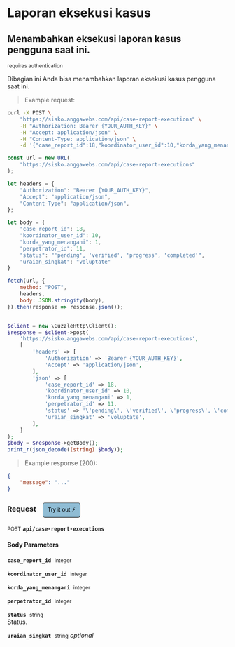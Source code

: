 # Laporan eksekusi kasus


## Menambahkan eksekusi laporan kasus pengguna saat ini.

<small class="badge badge-darkred">requires authentication</small>

Dibagian ini Anda bisa menambahkan laporan eksekusi kasus pengguna saat ini.

> Example request:

```bash
curl -X POST \
    "https://sisko.anggawebs.com/api/case-report-executions" \
    -H "Authorization: Bearer {YOUR_AUTH_KEY}" \
    -H "Accept: application/json" \
    -H "Content-Type: application/json" \
    -d '{"case_report_id":18,"koordinator_user_id":10,"korda_yang_menangani":1,"perpetrator_id":11,"status":"'pending', 'verified', 'progress', 'completed'","uraian_singkat":"voluptate"}'

```

```javascript
const url = new URL(
    "https://sisko.anggawebs.com/api/case-report-executions"
);

let headers = {
    "Authorization": "Bearer {YOUR_AUTH_KEY}",
    "Accept": "application/json",
    "Content-Type": "application/json",
};

let body = {
    "case_report_id": 18,
    "koordinator_user_id": 10,
    "korda_yang_menangani": 1,
    "perpetrator_id": 11,
    "status": "'pending', 'verified', 'progress', 'completed'",
    "uraian_singkat": "voluptate"
}

fetch(url, {
    method: "POST",
    headers,
    body: JSON.stringify(body),
}).then(response => response.json());
```

```php

$client = new \GuzzleHttp\Client();
$response = $client->post(
    'https://sisko.anggawebs.com/api/case-report-executions',
    [
        'headers' => [
            'Authorization' => 'Bearer {YOUR_AUTH_KEY}',
            'Accept' => 'application/json',
        ],
        'json' => [
            'case_report_id' => 18,
            'koordinator_user_id' => 10,
            'korda_yang_menangani' => 1,
            'perpetrator_id' => 11,
            'status' => '\'pending\', \'verified\', \'progress\', \'completed\'',
            'uraian_singkat' => 'voluptate',
        ],
    ]
);
$body = $response->getBody();
print_r(json_decode((string) $body));
```


> Example response (200):

```json
{
    "message": "..."
}
```
<div id="execution-results-POSTapi-case-report-executions" hidden>
    <blockquote>Received response<span id="execution-response-status-POSTapi-case-report-executions"></span>:</blockquote>
    <pre class="json"><code id="execution-response-content-POSTapi-case-report-executions"></code></pre>
</div>
<div id="execution-error-POSTapi-case-report-executions" hidden>
    <blockquote>Request failed with error:</blockquote>
    <pre><code id="execution-error-message-POSTapi-case-report-executions"></code></pre>
</div>
<form id="form-POSTapi-case-report-executions" data-method="POST" data-path="api/case-report-executions" data-authed="1" data-hasfiles="0" data-headers='{"Authorization":"Bearer {YOUR_AUTH_KEY}","Accept":"application\/json","Content-Type":"application\/json"}' onsubmit="event.preventDefault(); executeTryOut('POSTapi-case-report-executions', this);">
<h3>
    Request&nbsp;&nbsp;&nbsp;
        <button type="button" style="background-color: #8fbcd4; padding: 5px 10px; border-radius: 5px; border-width: thin;" id="btn-tryout-POSTapi-case-report-executions" onclick="tryItOut('POSTapi-case-report-executions');">Try it out ⚡</button>
    <button type="button" style="background-color: #c97a7e; padding: 5px 10px; border-radius: 5px; border-width: thin;" id="btn-canceltryout-POSTapi-case-report-executions" onclick="cancelTryOut('POSTapi-case-report-executions');" hidden>Cancel</button>&nbsp;&nbsp;
    <button type="submit" style="background-color: #6ac174; padding: 5px 10px; border-radius: 5px; border-width: thin;" id="btn-executetryout-POSTapi-case-report-executions" hidden>Send Request 💥</button>
    </h3>
<p>
<small class="badge badge-black">POST</small>
 <b><code>api/case-report-executions</code></b>
</p>
<p>
<label id="auth-POSTapi-case-report-executions" hidden>Authorization header: <b><code>Bearer </code></b><input type="text" name="Authorization" data-prefix="Bearer " data-endpoint="POSTapi-case-report-executions" data-component="header"></label>
</p>
<h4 class="fancy-heading-panel"><b>Body Parameters</b></h4>
<p>
<b><code>case_report_id</code></b>&nbsp;&nbsp;<small>integer</small>  &nbsp;
<input type="number" name="case_report_id" data-endpoint="POSTapi-case-report-executions" data-component="body" required  hidden>
<br>

</p>
<p>
<b><code>koordinator_user_id</code></b>&nbsp;&nbsp;<small>integer</small>  &nbsp;
<input type="number" name="koordinator_user_id" data-endpoint="POSTapi-case-report-executions" data-component="body" required  hidden>
<br>

</p>
<p>
<b><code>korda_yang_menangani</code></b>&nbsp;&nbsp;<small>integer</small>  &nbsp;
<input type="number" name="korda_yang_menangani" data-endpoint="POSTapi-case-report-executions" data-component="body" required  hidden>
<br>

</p>
<p>
<b><code>perpetrator_id</code></b>&nbsp;&nbsp;<small>integer</small>  &nbsp;
<input type="number" name="perpetrator_id" data-endpoint="POSTapi-case-report-executions" data-component="body" required  hidden>
<br>

</p>
<p>
<b><code>status</code></b>&nbsp;&nbsp;<small>string</small>  &nbsp;
<input type="text" name="status" data-endpoint="POSTapi-case-report-executions" data-component="body" required  hidden>
<br>
Status.
</p>
<p>
<b><code>uraian_singkat</code></b>&nbsp;&nbsp;<small>string</small>     <i>optional</i> &nbsp;
<input type="text" name="uraian_singkat" data-endpoint="POSTapi-case-report-executions" data-component="body"  hidden>
<br>

</p>

</form>



